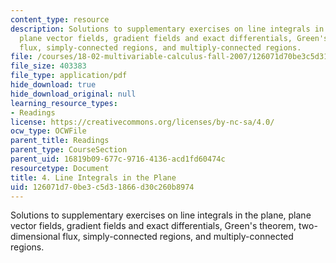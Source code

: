 ```yaml
---
content_type: resource
description: Solutions to supplementary exercises on line integrals in the plane,
  plane vector fields, gradient fields and exact differentials, Green's theorem, two-dimensional
  flux, simply-connected regions, and multiply-connected regions.
file: /courses/18-02-multivariable-calculus-fall-2007/126071d70be3c5d31866d30c260b8974_line_integrl_sol.pdf
file_size: 403383
file_type: application/pdf
hide_download: true
hide_download_original: null
learning_resource_types:
- Readings
license: https://creativecommons.org/licenses/by-nc-sa/4.0/
ocw_type: OCWFile
parent_title: Readings
parent_type: CourseSection
parent_uid: 16819b09-677c-9716-4136-acd1fd60474c
resourcetype: Document
title: 4. Line Integrals in the Plane
uid: 126071d7-0be3-c5d3-1866-d30c260b8974
---
```

Solutions to supplementary exercises on line integrals in the plane, plane vector fields, gradient fields and exact differentials, Green's theorem, two-dimensional flux, simply-connected regions, and multiply-connected regions.